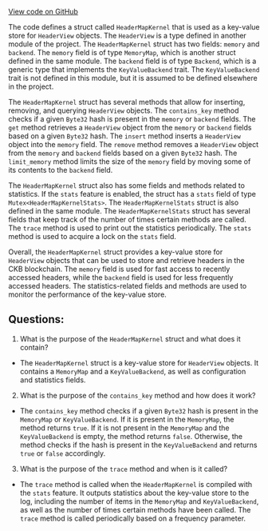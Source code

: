 [View code on GitHub](https://github.com/nervosnetwork/ckb/blob/develop/sync/src/types/header_map/kernel_lru.rs)

The code defines a struct called `HeaderMapKernel` that is used as a key-value store for `HeaderView` objects. The `HeaderView` is a type defined in another module of the project. The `HeaderMapKernel` struct has two fields: `memory` and `backend`. The `memory` field is of type `MemoryMap`, which is another struct defined in the same module. The `backend` field is of type `Backend`, which is a generic type that implements the `KeyValueBackend` trait. The `KeyValueBackend` trait is not defined in this module, but it is assumed to be defined elsewhere in the project.

The `HeaderMapKernel` struct has several methods that allow for inserting, removing, and querying `HeaderView` objects. The `contains_key` method checks if a given `Byte32` hash is present in the `memory` or `backend` fields. The `get` method retrieves a `HeaderView` object from the `memory` or `backend` fields based on a given `Byte32` hash. The `insert` method inserts a `HeaderView` object into the `memory` field. The `remove` method removes a `HeaderView` object from the `memory` and `backend` fields based on a given `Byte32` hash. The `limit_memory` method limits the size of the `memory` field by moving some of its contents to the `backend` field.

The `HeaderMapKernel` struct also has some fields and methods related to statistics. If the `stats` feature is enabled, the struct has a `stats` field of type `Mutex<HeaderMapKernelStats>`. The `HeaderMapKernelStats` struct is also defined in the same module. The `HeaderMapKernelStats` struct has several fields that keep track of the number of times certain methods are called. The `trace` method is used to print out the statistics periodically. The `stats` method is used to acquire a lock on the `stats` field.

Overall, the `HeaderMapKernel` struct provides a key-value store for `HeaderView` objects that can be used to store and retrieve headers in the CKB blockchain. The `memory` field is used for fast access to recently accessed headers, while the `backend` field is used for less frequently accessed headers. The statistics-related fields and methods are used to monitor the performance of the key-value store.
## Questions:
 1. What is the purpose of the `HeaderMapKernel` struct and what does it contain?
- The `HeaderMapKernel` struct is a key-value store for `HeaderView` objects. It contains a `MemoryMap` and a `KeyValueBackend`, as well as configuration and statistics fields.

2. What is the purpose of the `contains_key` method and how does it work?
- The `contains_key` method checks if a given `Byte32` hash is present in the `MemoryMap` or `KeyValueBackend`. If it is present in the `MemoryMap`, the method returns `true`. If it is not present in the `MemoryMap` and the `KeyValueBackend` is empty, the method returns `false`. Otherwise, the method checks if the hash is present in the `KeyValueBackend` and returns `true` or `false` accordingly.

3. What is the purpose of the `trace` method and when is it called?
- The `trace` method is called when the `HeaderMapKernel` is compiled with the `stats` feature. It outputs statistics about the key-value store to the log, including the number of items in the `MemoryMap` and `KeyValueBackend`, as well as the number of times certain methods have been called. The `trace` method is called periodically based on a frequency parameter.
